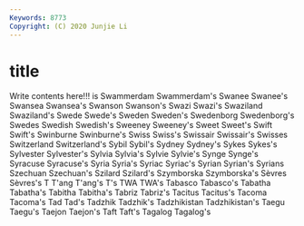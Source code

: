 ```yaml
---
Keywords: 8773
Copyright: (C) 2020 Junjie Li
---
```


# title

Write contents here!!!
is 
Swammerdam 
Swammerdam's 
Swanee 
Swanee's 
Swansea 
Swansea's 
Swanson
Swanson's 
Swazi 
Swazi's 
Swaziland 
Swaziland's 
Swede 
Swede's 
Sweden 
Sweden's 
Swedenborg
Swedenborg's 
Swedes 
Swedish 
Swedish's 
Sweeney 
Sweeney's 
Sweet 
Sweet's 
Swift 
Swift's
Swinburne 
Swinburne's 
Swiss 
Swiss's 
Swissair 
Swissair's 
Swisses 
Switzerland 
Switzerland's 
Sybil
Sybil's 
Sydney 
Sydney's 
Sykes 
Sykes's 
Sylvester 
Sylvester's 
Sylvia 
Sylvia's 
Sylvie
Sylvie's 
Synge 
Synge's 
Syracuse 
Syracuse's 
Syria 
Syria's 
Syriac 
Syriac's 
Syrian
Syrian's 
Syrians 
Szechuan 
Szechuan's 
Szilard 
Szilard's 
Szymborska 
Szymborska's 
Sèvres 
Sèvres's
T 
T'ang 
T'ang's 
T's 
TWA 
TWA's 
Tabasco 
Tabasco's 
Tabatha 
Tabatha's
Tabitha 
Tabitha's 
Tabriz 
Tabriz's 
Tacitus 
Tacitus's 
Tacoma 
Tacoma's 
Tad 
Tad's
Tadzhik 
Tadzhik's 
Tadzhikistan 
Tadzhikistan's 
Taegu 
Taegu's 
Taejon 
Taejon's 
Taft 
Taft's
Tagalog 
Tagalog's 
